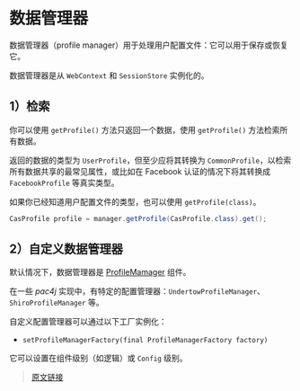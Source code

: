 # 数据管理器

数据管理器（profile manager）用于处理用户配置文件：它可以用于保存或恢复它。

数据管理器是从 `WebContext` 和 `SessionStore` 实例化的。

## 1）检索

你可以使用 `getProfile()` 方法只返回一个数据，使用 `getProfile()` 方法检索所有数据。

返回的数据的类型为 `UserProfile`，但至少应将其转换为 `CommonProfile`，以检索所有数据共享的最常见属性，或比如在 Facebook 认证的情况下将其转换成 `FacebookProfile` 等真实类型。

如果你已经知道用户配置文件的类型，也可以使用 `getProfile(class)`。

```java
CasProfile profile = manager.getProfile(CasProfile.class).get();
```

## 2）自定义数据管理器

默认情况下，数据管理器是 [ProfileMamager](https://github.com/pac4j/pac4j/blob/master/pac4j-core/src/main/java/org/pac4j/core/profile/ProfileManager.java) 组件。

在一些 *pac4j* 实现中，有特定的配置管理器：`UndertowProfileManager`、`ShiroProfileManager` 等。

自定义配置管理器可以通过以下工厂实例化：

- `setProfileManagerFactory(final ProfileManagerFactory factory)`

它可以设置在组件级别（如逻辑）或 `Config` 级别。

> [原文链接](https://www.pac4j.org/5.6.x/docs/profile-manager.html)